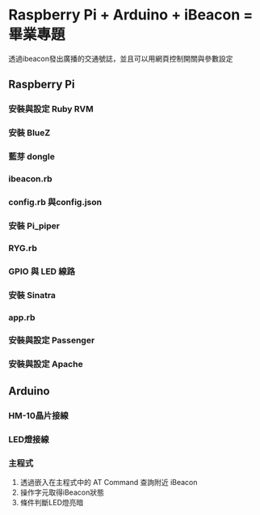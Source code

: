 # Raspberry Pi + Arduino + iBeacon = 畢業專題
透過ibeacon發出廣播的交通號誌，並且可以用網頁控制開關與參數設定
## Raspberry Pi
### 安裝與設定 Ruby RVM
### 安裝 BlueZ
### 藍芽 dongle
### ibeacon.rb
### config.rb 與config.json
### 安裝 Pi_piper
### RYG.rb
### GPIO 與 LED 線路
### 安裝 Sinatra
### app.rb 
### 安裝與設定 Passenger
### 安裝與設定 Apache

## Arduino

### HM-10晶片接線
### LED燈接線
### 主程式
1. 透過嵌入在主程式中的 AT Command 查詢附近 iBeacon
2. 操作字元取得iBeacon狀態
3. 條件判斷LED燈亮暗
